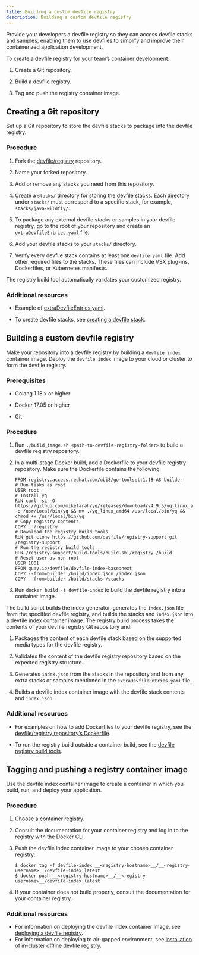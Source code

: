 ```yaml
---
title: Building a custom devfile registry
description: Building a custom devfile registry
---
```


Provide your developers a devfile registry so they can access devfile
stacks and samples, enabling them to use devfiles to simplify and
improve their containerized application development.

To create a devfile registry for your team’s container development:

1. Create a Git repository.

2. Build a devfile registry.

3. Tag and push the registry container image.

## Creating a Git repository

Set up a Git repository to store the devfile stacks to package into the
devfile registry.

### Procedure

1. Fork the [devfile/registry](https://github.com/devfile/registry)
    repository.

2. Name your forked repository.

3. Add or remove any stacks you need from this repository.

4. Create a `stacks/` directory for storing the devfile stacks. Each
    directory under `stacks/` must correspond to a specific stack, for
    example, `stacks/java-wildfly/`.

5. To package any external devfile stacks or samples in your devfile
    registry, go to the root of your repository and create an
    `extraDevfileEntries.yaml` file.

6. Add your devfile stacks to your `stacks/` directory.

7. Verify every devfile stack contains at least one `devfile.yaml`
    file. Add other required files to the stacks. These files can
    include VSX plug-ins, Dockerfiles, or Kubernetes manifests.

The registry build tool automatically validates your customized
registry.

### Additional resources

- Example of
  [extraDevfileEntries.yaml](https://github.com/devfile/registry/blob/main/extraDevfileEntries.yaml).

- To create devfile stacks, see [creating a devfile stack](./creating-a-devfile-stack).

## Building a custom devfile registry

Make your repository into a devfile registry by building a
`devfile index` container image. Deploy the `devfile index` image to
your cloud or cluster to form the devfile registry.

### Prerequisites

- Golang 1.18.x or higher

- Docker 17.05 or higher

- Git

### Procedure

1. Run `./build_image.sh <path-to-devfile-registry-folder>` to build a
    devfile registry repository.

2. In a multi-stage Docker build, add a Dockerfile to your devfile
    registry repository. Make sure the Dockerfile contains the
    following:

    ```docker {% filename="Dockerfile" %}
    FROM registry.access.redhat.com/ubi8/go-toolset:1.18 AS builder
    # Run tasks as root
    USER root
    # Install yq
    RUN curl -sL -O https://github.com/mikefarah/yq/releases/download/v4.9.5/yq_linux_amd64 -o /usr/local/bin/yq && mv ./yq_linux_amd64 /usr/local/bin/yq && chmod +x /usr/local/bin/yq
    # Copy registry contents
    COPY . /registry
    # Download the registry build tools
    RUN git clone https://github.com/devfile/registry-support.git /registry-support
    # Run the registry build tools
    RUN /registry-support/build-tools/build.sh /registry /build
    # Reset user as non-root
    USER 1001
    FROM quay.io/devfile/devfile-index-base:next
    COPY --from=builder /build/index.json /index.json
    COPY --from=builder /build/stacks /stacks
    ```

3. Run `docker build -t devfile-index` to build the devfile registry
    into a container image.

The build script builds the index generator, generates the `index.json`
file from the specified devfile registry, and builds the stacks and
`index.json` into a devfile index container image. The registry build
process takes the contents of your devfile registry Git repository and:

1. Packages the content of each devfile stack based on the supported
    media types for the devfile registry.

2. Validates the content of the devfile registry repository based on
    the expected registry structure.

3. Generates `index.json` from the stacks in the repository and from
    any extra stacks or samples mentioned in the
    `extraDevfileEntries.yaml` file.

4. Builds a devfile index container image with the devfile stack
    contents and `index.json`.

### Additional resources

- For examples on how to add Dockerfiles to your devfile registry, see
  the [devfile/registry repository’s
  Dockerfile](https://github.com/devfile/registry/blob/master/.ci/Dockerfile).

- To run the registry build outside a container build, see the
  [devfile registry build
  tools](https://github.com/devfile/registry-support/tree/master/build-tools).

## Tagging and pushing a registry container image

Use the devfile index container image to create a container in which you
build, run, and deploy your application.

### Procedure

1. Choose a container registry.

2. Consult the documentation for your container registry and log in to
    the registry with the Docker CLI.

3. Push the devfile index container image to your chosen container
    registry:

    ```shell-session
    $ docker tag -f devfile-index __<registry-hostname>__/__<registry-username>__/devfile-index:latest
    $ docker push __<registry-hostname>__/__<registry-username>__/devfile-index:latest
    ```

4. If your container does not build properly, consult the documentation
    for your container registry.

### Additional resources

- For information on deploying the devfile index container image, see [deploying a devfile registry](./deploying-a-devfile-registry).
- For information on deploying to air-gapped environment, see [installation of in-cluster offline devfile registry](./installation-of-in-cluster-offline-devfile-registry).
